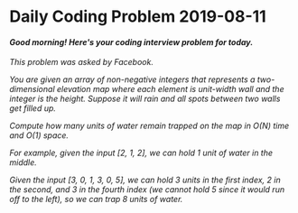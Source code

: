 # Daily Coding Problem 2019-08-11

####  _Good morning! Here's your coding interview problem for today._

_This problem was asked by Facebook._

_You are given an array of non-negative integers that represents a two-dimensional elevation map where each element is unit-width wall and the integer is the height. Suppose it will rain and all spots between two walls get filled up._

_Compute how many units of water remain trapped on the map in O(N) time and O(1) space._

_For example, given the input [2, 1, 2], we can hold 1 unit of water in the middle._

_Given the input [3, 0, 1, 3, 0, 5], we can hold 3 units in the first index, 2 in the second, and 3 in the fourth index (we cannot hold 5 since it would run off to the left), so we can trap 8 units of water._

